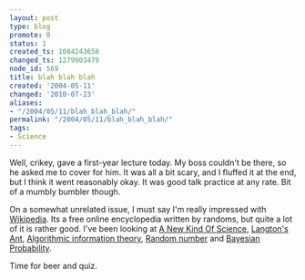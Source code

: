 ```yaml
---
layout: post
type: blog
promote: 0
status: 1
created_ts: 1084243658
changed_ts: 1279903479
node_id: 569
title: blah blah blah
created: '2004-05-11'
changed: '2010-07-23'
aliases:
- "/2004/05/11/blah_blah_blah/"
permalink: "/2004/05/11/blah_blah_blah/"
tags:
- Science
---
```

Well, crikey, gave a first-year lecture today.  My boss couldn't be there, so he asked me to cover for him.  It was all a bit scary, and I fluffed it at the end, but I think it went reasonably okay.  It was good talk practice at any rate.  Bit of a mumbly bumbler though.

On a somewhat unrelated issue, I must say I'm really impressed with [Wikipedia](http://en.wikipedia.org/).  Its a free online encyclopedia written by randoms, but quite a lot of it is rather good.  I've been looking at 
[A New Kind Of Science](http://en.wikipedia.org/wiki/A_New_Kind_of_Science_(book)),
[Langton's Ant](http://en.wikipedia.org/wiki/Langton's_ant),
[Algorithmic information theory](http://en.wikipedia.org/wiki/Algorithmic_information_theory),
[Random number](http://en.wikipedia.org/wiki/Random_number) and
[Bayesian Probability](http://en.wikipedia.org/wiki/Bayesian_probability).

Time for beer and quiz.
